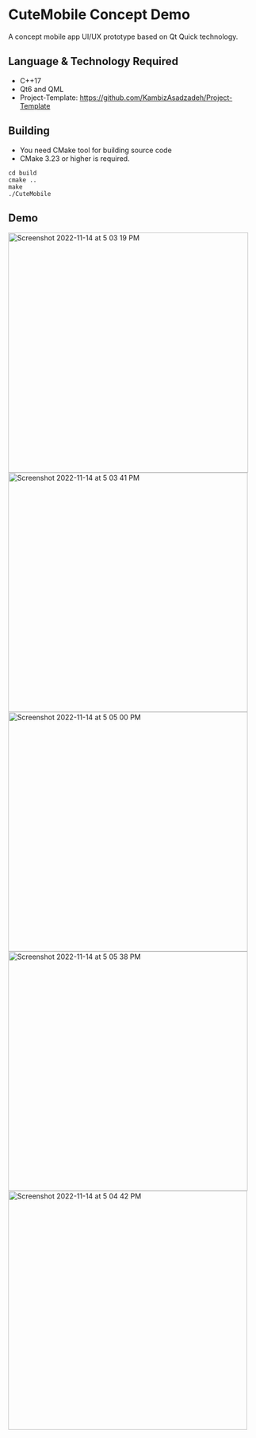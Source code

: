 # CuteMobile Concept Demo
A concept mobile app UI/UX prototype based on Qt Quick technology.

## Language & Technology Required
- C++17
- Qt6 and QML
- Project-Template: https://github.com/KambizAsadzadeh/Project-Template

## Building

- You need CMake tool for building source code
- CMake 3.23 or higher is required.

```
cd build
cmake ..
make
./CuteMobile

```

## Demo


<img width="484" alt="Screenshot 2022-11-14 at 5 03 19 PM" src="https://user-images.githubusercontent.com/4066299/201674777-a89a14b1-9225-4df2-ab7f-c59c5ec01f14.png">
<img width="483" alt="Screenshot 2022-11-14 at 5 03 41 PM" src="https://user-images.githubusercontent.com/4066299/201674879-c3086ad8-81ce-46e3-8562-43aa12d21463.png">
<img width="483" alt="Screenshot 2022-11-14 at 5 05 00 PM" src="https://user-images.githubusercontent.com/4066299/201674919-ebb7e001-863d-44be-9185-9e146f5ad383.png">
<img width="483" alt="Screenshot 2022-11-14 at 5 05 38 PM" src="https://user-images.githubusercontent.com/4066299/201674907-5cf296fb-dc8e-4aad-91f0-ba015427ea95.png">
<img width="482" alt="Screenshot 2022-11-14 at 5 04 42 PM" src="https://user-images.githubusercontent.com/4066299/201674908-f8516ea8-b5e2-4917-8b25-335952fe4b97.png">
